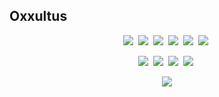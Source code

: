 ## Oxxultus
<p align='center'>
    <img src="https://img.shields.io/badge/anaconda-20232a.svg?style=flat-square&logo=anaconda&logoColor=04B431" />&nbsp <!-- anaconda -->
    <img src="https://img.shields.io/badge/jupyter%20notebook-20232a.svg?style=flat-square&logo=jupyter&logoColor=FF8000" />&nbsp <!-- jupyter notebook -->
    <img src="https://img.shields.io/badge/Visual%20Studio%20Code-20232a.svg?style=flat-square&logo=visualstudiocode&logoColor=61DAFB" />&nbsp <!-- visualstudioCode -->
    <img src="https://img.shields.io/badge/Visual%20Studio-20232a.svg?style=flat-square&logo=visualstudio&logoColor=DF75DB" />&nbsp <!-- visualstudio -->
    <img src="https://img.shields.io/badge/Xcode-20232a.svg?style=flat-square&logo=xcode&logoColor=61DAFB" />&nbsp <!-- Xcode -->
    <img src="https://img.shields.io/badge/IntellijIDEA-20232a.svg?style=flat-square&logo=intellijidea&logoColor=purple" />&nbsp <!-- intellij idea -->
</p>
<p align='center'>
    <img src="https://img.shields.io/badge/C-20232a.svg?style=flat-square&logo=c&logoColor=00BFFF" />&nbsp <!-- c -->
    <img src="https://img.shields.io/badge/C++-20232a.svg?style=flat-square&logo=cplusplus&logoColor=00BFFF" />&nbsp <!-- c++ -->
    <img src="https://img.shields.io/badge/Python-20232a.svg?style=flat-square&logo=Python&logoColor=00BFFF" />&nbsp <!-- python -->
    <img src="https://img.shields.io/badge/Java-20232a.svg?style=flat-square&logo=oracle&logoColor=00BFFF" />&nbsp <!-- java -->
</p>
<p align='center'>
    <img src="http://github-profile-summary-cards.vercel.app/api/cards/profile-details?username=oxxultus&theme=default"/>
</p>






